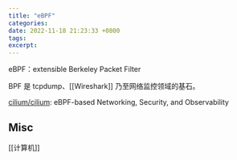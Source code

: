 ```yaml
---
title: "eBPF"
categories: 
date: 2022-11-18 21:23:33 +0800
tags: 
excerpt: 
---
```


eBPF：extensible Berkeley Packet Filter

BPF 是 tcpdump、[[Wireshark]] 乃至网络监控领域的基石。

[cilium/cilium](https://github.com/cilium/cilium): eBPF-based Networking, Security, and Observability






## Misc

[[计算机]]

